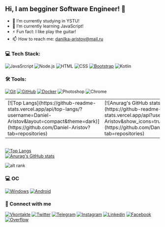 ## Hi, I am begginer Software Engineer! 👋

- 🔭 I’m currently studying in YSTU!
- 🌱 I’m currently learning JavaScript!
- ⚡ Fun fact: I like play the guitar!
- 📫 How to reach me: danilka-aristov@mail.ru


### 💻 Tech Stack:
![JavaSrcript](https://img.shields.io/badge/-JavaScript-101010?style=for-the-badge&logo=JavaScript&logoColor=E9D54D)
![Node.js](https://img.shields.io/badge/-Node.js-101010?style=for-the-badge&logo=node.js)
![HTML](https://img.shields.io/badge/-HTML-101010?style=for-the-badge&logo=html5)
![CSS](https://img.shields.io/badge/-CSS-101010?style=for-the-badge&logo=css3)
[![Bootstrap](https://img.shields.io/badge/-Bootstrap-101010?style=for-the-badge&logo=Bootstrap)](https://bootstrap-4.ru/)
![Kotlin](https://img.shields.io/badge/-Kotlin-101010?style=for-the-badge&logo=kotlin)

### 🛠 Tools:
[![Git](https://img.shields.io/badge/-Git-101010?style=for-the-badge&logo=Git)](https://git-scm.com/)
[![GitHub](https://img.shields.io/badge/-GitHub-101010?style=for-the-badge&logo=github)](https://github.com/Daniel-Aristov)
[![Docker](https://img.shields.io/badge/-Docker-101010?style=for-the-badge&logo=Docker)](https://www.docker.com/)
![Photoshop](https://img.shields.io/badge/-Photoshop-101010?style=for-the-badge&logo=adobe-photoshop)
![Chrome](https://img.shields.io/badge/-Chrome-101010?style=for-the-badge&logo=google-chrome&logoColor=#C7C4B9)

<table>
  <tr>
    <td>
      [![Top Langs](https://github-readme-stats.vercel.app/api/top-langs/?username=Daniel-Aristov&layout=compact&theme=dark)](https://github.com/Daniel-Aristov?tab=repositories)
    </td>
    <td>
      [![Anurag's GitHub stats](https://github-readme-stats.vercel.app/api?username=Daniel-Aristov&show_icons=true&theme=dark)](https://github.com/Daniel-Aristov?tab=repositories)
    </td>
  </tr>
</table>

<br>[![Top Langs](https://github-readme-stats.vercel.app/api/top-langs/?username=Daniel-Aristov&layout=compact&theme=dark)](https://github.com/Daniel-Aristov?tab=repositories)
<br>[![Anurag's GitHub stats](https://github-readme-stats.vercel.app/api?username=Daniel-Aristov&show_icons=true&theme=dark)](https://github.com/Daniel-Aristov?tab=repositories)


![alt rank](https://www.codewars.com/users/Daniel_Ari/badges/large) 


### 💻 ОС
[![Windows](https://img.shields.io/badge/Windows-0078D6?style=for-the-badge&logo=windows&logoColor=white)](https://www.microsoft.com/ru-ru/windows?r=1)
[![Android](https://img.shields.io/badge/Android-3DDC84?style=for-the-badge&logo=android&logoColor=white)](https://www.android.com/)

### 🔗 Connect with me
[![Vkontakte](https://img.shields.io/badge/-vkontakte-101010?style=for-the-badge&logo=Vk)](https://vk.com/daniilka_aristov)
[![Twitter](https://img.shields.io/badge/-twitter-101010?style=for-the-badge&logo=Twitter)](https://twitter.com/Daniel_Aristov2)
[![Telegram](https://img.shields.io/badge/-Telegram-101010?style=for-the-badge&logo=Telegram)](https://t.me/daniel_aristov)
[![Instagram](https://img.shields.io/badge/-Instagram-101010?style=for-the-badge&logo=Instagram)](https://www.instagram.com/daniil_aristov/)
[![Linkedin](https://img.shields.io/badge/-Linkedin-101010?style=for-the-badge&logo=Linkedin)](https://www.linkedin.com/in/daniil-aristov/)
[![Facebook](https://img.shields.io/badge/-Facebook-101010?style=for-the-badge&logo=Facebook)](https://www.facebook.com/DanielAri2002)
[![Overflow](https://img.shields.io/badge/-Overflow-101010?style=for-the-badge&logo=stack-overflow)](https://stackoverflow.com/users/17448230/danielaristov)
